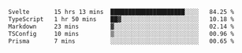 <!--START_SECTION:waka-->

```txt
Svelte       15 hrs 13 mins  █████████████████████░░░░   84.25 %
TypeScript   1 hr 50 mins    ██▓░░░░░░░░░░░░░░░░░░░░░░   10.18 %
Markdown     23 mins         ▓░░░░░░░░░░░░░░░░░░░░░░░░   02.14 %
TSConfig     10 mins         ▒░░░░░░░░░░░░░░░░░░░░░░░░   00.96 %
Prisma       7 mins          ░░░░░░░░░░░░░░░░░░░░░░░░░   00.65 %
```

<!--END_SECTION:waka-->

